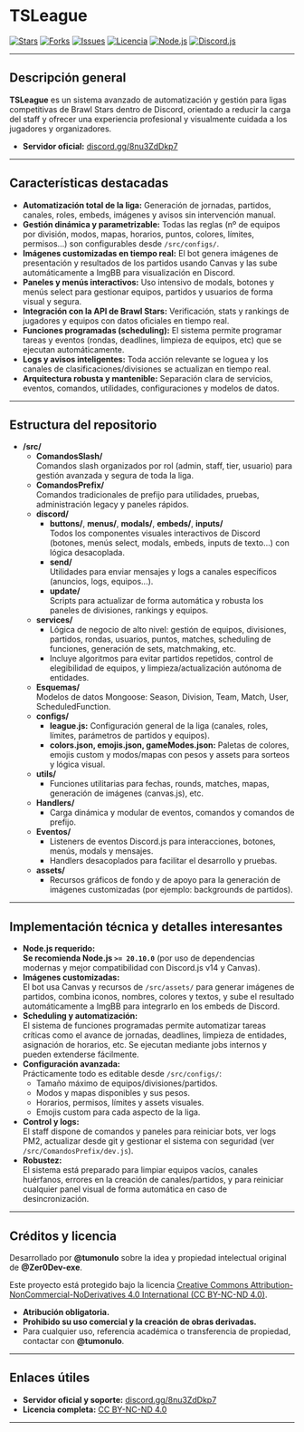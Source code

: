 # TSLeague

[![Stars](https://img.shields.io/github/stars/Zer0Dev-exe/TSLeague?style=for-the-badge&color=yellow)](https://github.com/Zer0Dev-exe/TSLeague/stargazers)
[![Forks](https://img.shields.io/github/forks/Zer0Dev-exe/TSLeague?style=for-the-badge&color=blue)](https://github.com/Zer0Dev-exe/TSLeague/network/members)
[![Issues](https://img.shields.io/github/issues/Zer0Dev-exe/TSLeague?style=for-the-badge&color=orange)](https://github.com/Zer0Dev-exe/TSLeague/issues)
[![Licencia](https://img.shields.io/badge/Licencia-CC%20BY--NC--ND%204.0-red?style=for-the-badge)](https://creativecommons.org/licenses/by-nc-nd/4.0/)
[![Node.js](https://img.shields.io/badge/Node.js-%3E=20.10.0-green?style=for-the-badge&logo=node.js&logoColor=white)](#)
[![Discord.js](https://img.shields.io/badge/discord.js-v14-blueviolet?style=for-the-badge&logo=discord&logoColor=white)](#)

---

## Descripción general

**TSLeague** es un sistema avanzado de automatización y gestión para ligas competitivas de Brawl Stars dentro de Discord, orientado a reducir la carga del staff y ofrecer una experiencia profesional y visualmente cuidada a los jugadores y organizadores.

- **Servidor oficial:** [discord.gg/8nu3ZdDkp7](https://discord.gg/8nu3ZdDkp7)

---

## Características destacadas

- **Automatización total de la liga:** Generación de jornadas, partidos, canales, roles, embeds, imágenes y avisos sin intervención manual.
- **Gestión dinámica y parametrizable:** Todas las reglas (nº de equipos por división, modos, mapas, horarios, puntos, colores, límites, permisos...) son configurables desde `/src/configs/`.
- **Imágenes customizadas en tiempo real:** El bot genera imágenes de presentación y resultados de los partidos usando Canvas y las sube automáticamente a ImgBB para visualización en Discord.
- **Paneles y menús interactivos:** Uso intensivo de modals, botones y menús select para gestionar equipos, partidos y usuarios de forma visual y segura.
- **Integración con la API de Brawl Stars:** Verificación, stats y rankings de jugadores y equipos con datos oficiales en tiempo real.
- **Funciones programadas (scheduling):** El sistema permite programar tareas y eventos (rondas, deadlines, limpieza de equipos, etc) que se ejecutan automáticamente.
- **Logs y avisos inteligentes:** Toda acción relevante se loguea y los canales de clasificaciones/divisiones se actualizan en tiempo real.
- **Arquitectura robusta y mantenible:** Separación clara de servicios, eventos, comandos, utilidades, configuraciones y modelos de datos.

---

## Estructura del repositorio

- **/src/**
  - **ComandosSlash/**  
    Comandos slash organizados por rol (admin, staff, tier, usuario) para gestión avanzada y segura de toda la liga.
  - **ComandosPrefix/**  
    Comandos tradicionales de prefijo para utilidades, pruebas, administración legacy y paneles rápidos.
  - **discord/**
    - **buttons/**, **menus/**, **modals/**, **embeds/**, **inputs/**  
      Todos los componentes visuales interactivos de Discord (botones, menús select, modals, embeds, inputs de texto...) con lógica desacoplada.
    - **send/**  
      Utilidades para enviar mensajes y logs a canales específicos (anuncios, logs, equipos...).
    - **update/**  
      Scripts para actualizar de forma automática y robusta los paneles de divisiones, rankings y equipos.
  - **services/**  
    - Lógica de negocio de alto nivel: gestión de equipos, divisiones, partidos, rondas, usuarios, puntos, matches, scheduling de funciones, generación de sets, matchmaking, etc.
    - Incluye algoritmos para evitar partidos repetidos, control de elegibilidad de equipos, y limpieza/actualización autónoma de entidades.
  - **Esquemas/**  
    Modelos de datos Mongoose: Season, Division, Team, Match, User, ScheduledFunction.
  - **configs/**  
    - **league.js:** Configuración general de la liga (canales, roles, límites, parámetros de partidos y equipos).
    - **colors.json, emojis.json, gameModes.json:** Paletas de colores, emojis custom y modos/mapas con pesos y assets para sorteos y lógica visual.
  - **utils/**  
    - Funciones utilitarias para fechas, rounds, matches, mapas, generación de imágenes (canvas.js), etc.
  - **Handlers/**  
    - Carga dinámica y modular de eventos, comandos y comandos de prefijo.
  - **Eventos/**  
    - Listeners de eventos Discord.js para interacciones, botones, menús, modals y mensajes.
    - Handlers desacoplados para facilitar el desarrollo y pruebas.
  - **assets/**  
    - Recursos gráficos de fondo y de apoyo para la generación de imágenes customizadas (por ejemplo: backgrounds de partidos).

---

## Implementación técnica y detalles interesantes

- **Node.js requerido:**  
  **Se recomienda Node.js `>= 20.10.0`** (por uso de dependencias modernas y mejor compatibilidad con Discord.js v14 y Canvas).
- **Imágenes customizadas:**  
  El bot usa Canvas y recursos de `/src/assets/` para generar imágenes de partidos, combina iconos, nombres, colores y textos, y sube el resultado automáticamente a ImgBB para integrarlo en los embeds de Discord.
- **Scheduling y automatización:**  
  El sistema de funciones programadas permite automatizar tareas críticas como el avance de jornadas, deadlines, limpieza de entidades, asignación de horarios, etc. Se ejecutan mediante jobs internos y pueden extenderse fácilmente.
- **Configuración avanzada:**  
  Prácticamente todo es editable desde `/src/configs/`:  
    - Tamaño máximo de equipos/divisiones/partidos.
    - Modos y mapas disponibles y sus pesos.
    - Horarios, permisos, límites y assets visuales.
    - Emojis custom para cada aspecto de la liga.
- **Control y logs:**  
  El staff dispone de comandos y paneles para reiniciar bots, ver logs PM2, actualizar desde git y gestionar el sistema con seguridad (ver `/src/ComandosPrefix/dev.js`).
- **Robustez:**  
  El sistema está preparado para limpiar equipos vacíos, canales huérfanos, errores en la creación de canales/partidos, y para reiniciar cualquier panel visual de forma automática en caso de desincronización.

---

## Créditos y licencia

Desarrollado por **@tumonulo** sobre la idea y propiedad intelectual original de **@Zer0Dev-exe**.

Este proyecto está protegido bajo la licencia [Creative Commons Attribution-NonCommercial-NoDerivatives 4.0 International (CC BY-NC-ND 4.0)](https://creativecommons.org/licenses/by-nc-nd/4.0/).

- **Atribución obligatoria.**
- **Prohibido su uso comercial y la creación de obras derivadas.**
- Para cualquier uso, referencia académica o transferencia de propiedad, contactar con **@tumonulo**.

---

## Enlaces útiles

- **Servidor oficial y soporte:** [discord.gg/8nu3ZdDkp7](https://discord.gg/8nu3ZdDkp7)
- **Licencia completa:** [CC BY-NC-ND 4.0](https://creativecommons.org/licenses/by-nc-nd/4.0/)

---
